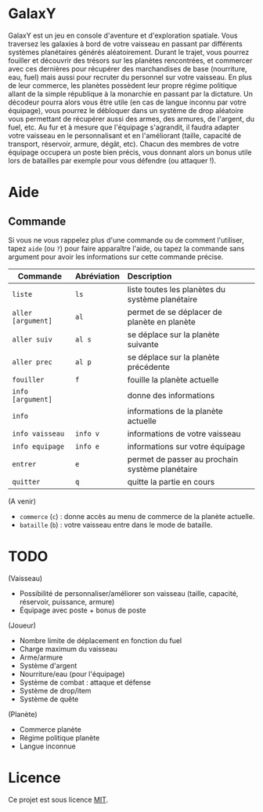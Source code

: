 # GalaxY

GalaxY est un jeu en console d'aventure et d'exploration spatiale. Vous traversez les galaxies à bord de votre vaisseau en passant par différents systèmes planétaires générés aléatoirement. Durant le trajet, vous pourrez fouiller et découvrir des trésors sur les planètes rencontrées, et commercer avec ces dernières pour récupérer des marchandises de base (nourriture, eau, fuel) mais aussi pour recruter du personnel sur votre vaisseau. En plus de leur commerce, les planètes possèdent leur propre régime politique allant de la simple république à la monarchie en passant par la dictature. Un décodeur pourra alors vous être utile (en cas de langue inconnu par votre équipage), vous pourrez le débloquer dans un système de drop aléatoire vous permettant de récupérer aussi des armes, des armures, de l'argent, du fuel, etc. Au fur et à mesure que l'équipage s'agrandit, il faudra adapter votre vaisseau en le personnalisant et en l'améliorant (taille, capacité de transport, réservoir, armure, dégât, etc). Chacun des membres de votre équipage occupera un poste bien précis, vous donnant alors un bonus utile lors de batailles par exemple pour vous défendre (ou attaquer !).

# Aide

## Commande

Si vous ne vous rappelez plus d'une commande ou de comment l'utiliser, tapez `aide` (ou `?`) pour faire apparaître l'aide, ou tapez la commande sans argument pour avoir les informations sur cette commande précise.

| Commande           | Abréviation | Description                                     |
| --------           | :---------- | :----------                                     |
| `liste`            | `ls`        | liste toutes les planètes du système planétaire |
| `aller [argument]` | `al`        | permet de se déplacer de planète en planète     |
| `aller suiv`       | `al s`      | se déplace sur la planète suivante              |
| `aller prec`       | `al p`      | se déplace sur la planète précédente            |
| `fouiller`         | `f`         | fouille la planète actuelle                     |
| `info [argument]`  |             | donne des informations                          |
| `info`             |             | informations de la planète actuelle             |
| `info vaisseau`    | `info v`    | informations de votre vaisseau                  |
| `info equipage`    | `info e`    | informations sur votre équipage                 |
| `entrer`           | `e`         | permet de passer au prochain système planétaire |
| `quitter`          | `q`         | quitte la partie en cours                       |

(A venir)

- `commerce` (`c`) : donne accès au menu de commerce de la planète actuelle.
- `bataille` (`b`) : votre vaisseau entre dans le mode de bataille.

# TODO

(Vaisseau)
- Possibilité de personnaliser/améliorer son vaisseau (taille, capacité, réservoir, puissance, armure)
- Équipage avec poste + bonus de poste

(Joueur)
- Nombre limite de déplacement en fonction du fuel
- Charge maximum du vaisseau
- Arme/armure
- Système d'argent
- Nourriture/eau (pour l'équipage)
- Système de combat : attaque et défense
- Système de drop/item
- Système de quête

(Planète)
- Commerce planète
- Régime politique planète
- Langue inconnue

# Licence

Ce projet est sous licence [MIT](http://opensource.org/licenses/mit-license.php).
